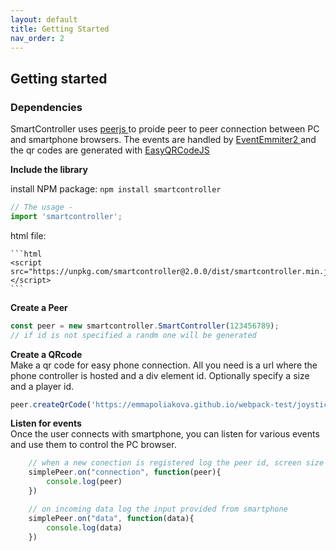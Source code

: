 ```yaml
---
layout: default
title: Getting Started
nav_order: 2
--- 
```

## Getting started 

### Dependencies
SmartController uses <a href='https://peerjs.com/'> peerjs </a> to proide peer to peer connection between PC and smartphone browsers. The events are handled by <a href ='https://github.com/EventEmitter2/EventEmitter2'> EventEmmiter2 </a> and the qr codes are generated with <a href='https://github.com/ushelp/EasyQRCodeJS'> EasyQRCodeJS</a>

**Include the library**

  install NPM package:
        `npm install smartcontroller`
        
  ```js
  // The usage -
  import 'smartcontroller';
  ```

  html file:

    ```html
    <script src="https://unpkg.com/smartcontroller@2.0.0/dist/smartcontroller.min.js"> </script> 
    ```

**Create a Peer** 
```javascript
const peer = new smartcontroller.SmartController(123456789); 
// if id is not specified a randm one will be generated
```


**Create a QRcode** \
Make a qr code for easy phone connection. All you need is a url where the phone controller is hosted and a div element id. 
Optionally specify a size and a player id. 
```javascript
peer.createQrCode('https://emmapoliakova.github.io/webpack-test/joystick.html', 'qrcode', 150, 150, '1');
```

**Listen for events** \
Once the user connects with smartphone, you can listen for various events and use them to control the PC browser. 
```javascript
    // when a new conection is registered log the peer id, screen size and player id if specified
    simplePeer.on("connection", function(peer){
        console.log(peer)
    })

    // on incoming data log the input provided from smartphone
    simplePeer.on("data", function(data){
        console.log(data)
    })
```
